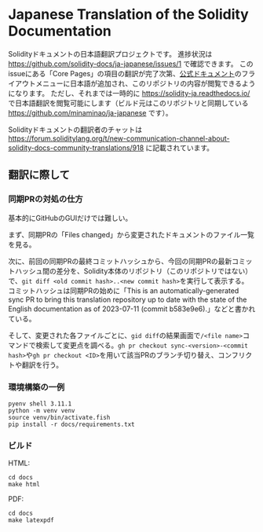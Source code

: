 #  Japanese Translation of the Solidity Documentation

Solidityドキュメントの日本語翻訳プロジェクトです。
進捗状況は https://github.com/solidity-docs/ja-japanese/issues/1 で確認できます。
このissueにある「Core Pages」の項目の翻訳が完了次第、[公式ドキュメント](https://docs.soliditylang.org/en/latest/)のフライアウトメニューに日本語が追加され、このリポジトリの内容が閲覧できるようになります。
ただし、それまでは一時的に https://solidity-ja.readthedocs.io/ で日本語翻訳を閲覧可能にします（ビルド元はこのリポジトリと同期している https://github.com/minaminao/ja-japanese です）。

Solidityドキュメントの翻訳者のチャットは https://forum.soliditylang.org/t/new-communication-channel-about-solidity-docs-community-translations/918 に記載されています。

## 翻訳に際して

### 同期PRの対処の仕方
基本的にGitHubのGUIだけでは難しい。

まず、同期PRの「Files changed」から変更されたドキュメントのファイル一覧を見る。

次に、前回の同期PRの最終コミットハッシュから、今回の同期PRの最新コミットハッシュ間の差分を、Solidity本体のリポジトリ（このリポジトリではない）で、`git diff <old commit hash>..<new commit hash>`を実行して表示する。
コミットハッシュは同期PRの始めに「This is an automatically-generated sync PR to bring this translation repository up to date with the state of the English documentation as of 2023-07-11 (commit b583e9e6).」などと書かれている。

そして、変更された各ファイルごとに、`gid diff`の結果画面で`/<file name>`コマンドで検索して変更点を調べる。`gh pr checkout sync-<version>-<commit hash>`や`gh pr checkout <ID>`を用いて該当PRのブランチ切り替え、コンフリクトや翻訳を行う。

### 環境構築の一例

```
pyenv shell 3.11.1
python -m venv venv
source venv/bin/activate.fish
pip install -r docs/requirements.txt
```

### ビルド

HTML:
```
cd docs
make html
```

PDF:
```
cd docs
make latexpdf
```

<!--
### その他注意点

- `.. NOTE: `はメモ。
-->